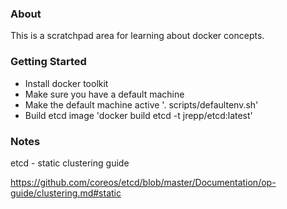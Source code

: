 ### About

This is a scratchpad area for learning about docker concepts. 

### Getting Started

* Install docker toolkit
* Make sure you have a default machine
* Make the default machine active '. scripts/defaultenv.sh'
* Build etcd image 'docker build etcd -t jrepp/etcd:latest'

### Notes

etcd - static clustering guide

https://github.com/coreos/etcd/blob/master/Documentation/op-guide/clustering.md#static
